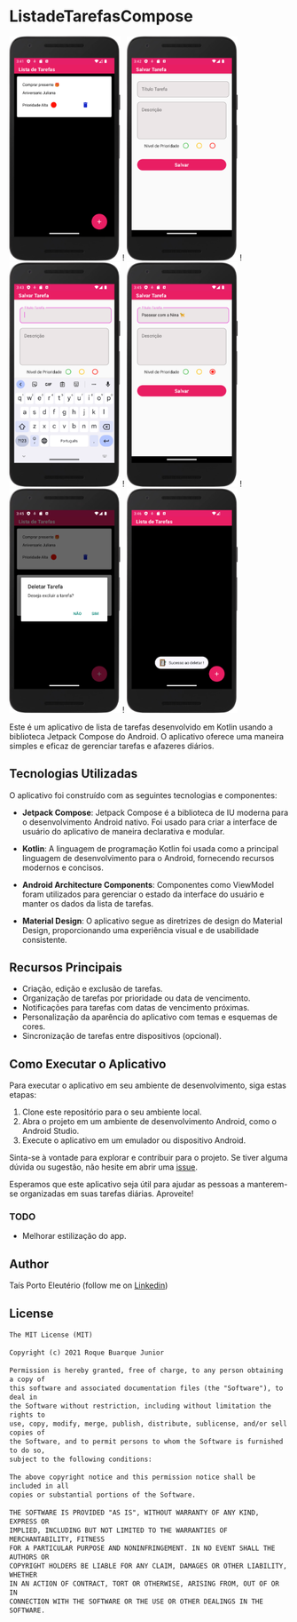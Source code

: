 # ListadeTarefasCompose

<img src="https://github.com/TaisPorto/ListadeTarefasCompose/blob/main/app/src/main/java/com/tais/listadetarefascompose/repositorio/result2/Screenshot_20230911_004201.png" alt="Imagem de Exemplo" width="200"> !
<img src="https://github.com/TaisPorto/ListadeTarefasCompose/blob/main/app/src/main/java/com/tais/listadetarefascompose/repositorio/result2/Screenshot_20230911_004255.png" alt="Imagem de Exemplo" width="200"> !
<img src="https://github.com/TaisPorto/ListadeTarefasCompose/raw/main/app/src/main/java/com/tais/listadetarefascompose/repositorio/result2/Screenshot_20230911_004320.png" alt="Imagem de Exemplo" width="200"> !
<img src="https://github.com/TaisPorto/ListadeTarefasCompose/raw/main/app/src/main/java/com/tais/listadetarefascompose/repositorio/result2/Screenshot_20230911_004523.png" alt="Imagem de Exemplo" width="200"> !
<img src="https://github.com/TaisPorto/ListadeTarefasCompose/raw/main/app/src/main/java/com/tais/listadetarefascompose/repositorio/result2/Screenshot_20230911_004559.png" alt="Imagem de Exemplo" width="200"> !
<img src="https://github.com/TaisPorto/ListadeTarefasCompose/raw/main/app/src/main/java/com/tais/listadetarefascompose/repositorio/result2/Screenshot_20230911_004638.png" alt="Imagem de Exemplo" width="200">












Este é um aplicativo de lista de tarefas desenvolvido em Kotlin usando a biblioteca Jetpack Compose do Android. O aplicativo oferece uma maneira simples e eficaz de gerenciar tarefas e afazeres diários.

## Tecnologias Utilizadas

O aplicativo foi construído com as seguintes tecnologias e componentes:

- **Jetpack Compose**: Jetpack Compose é a biblioteca de IU moderna para o desenvolvimento Android nativo. Foi usado para criar a interface de usuário do aplicativo de maneira declarativa e modular.

- **Kotlin**: A linguagem de programação Kotlin foi usada como a principal linguagem de desenvolvimento para o Android, fornecendo recursos modernos e concisos.

- **Android Architecture Components**: Componentes como ViewModel foram utilizados para gerenciar o estado da interface do usuário e manter os dados da lista de tarefas.

- **Material Design**: O aplicativo segue as diretrizes de design do Material Design, proporcionando uma experiência visual e de usabilidade consistente.


## Recursos Principais

- Criação, edição e exclusão de tarefas.
- Organização de tarefas por prioridade ou data de vencimento.
- Notificações para tarefas com datas de vencimento próximas.
- Personalização da aparência do aplicativo com temas e esquemas de cores.
- Sincronização de tarefas entre dispositivos (opcional).

## Como Executar o Aplicativo

Para executar o aplicativo em seu ambiente de desenvolvimento, siga estas etapas:

1. Clone este repositório para o seu ambiente local.
2. Abra o projeto em um ambiente de desenvolvimento Android, como o Android Studio.
3. Execute o aplicativo em um emulador ou dispositivo Android.

Sinta-se à vontade para explorar e contribuir para o projeto. Se tiver alguma dúvida ou sugestão, não hesite em abrir uma [issue](https://github.com/seuusuario/seurepositorio/issues).

Esperamos que este aplicativo seja útil para ajudar as pessoas a manterem-se organizadas em suas tarefas diárias. Aproveite!



### TODO
- Melhorar estilização do app.

## Author
Taís Porto Eleutério (follow me on [Linkedin](https://www.linkedin.com/in/taisporto/))

## License
```
The MIT License (MIT)

Copyright (c) 2021 Roque Buarque Junior

Permission is hereby granted, free of charge, to any person obtaining a copy of
this software and associated documentation files (the "Software"), to deal in
the Software without restriction, including without limitation the rights to
use, copy, modify, merge, publish, distribute, sublicense, and/or sell copies of
the Software, and to permit persons to whom the Software is furnished to do so,
subject to the following conditions:

The above copyright notice and this permission notice shall be included in all
copies or substantial portions of the Software.

THE SOFTWARE IS PROVIDED "AS IS", WITHOUT WARRANTY OF ANY KIND, EXPRESS OR
IMPLIED, INCLUDING BUT NOT LIMITED TO THE WARRANTIES OF MERCHANTABILITY, FITNESS
FOR A PARTICULAR PURPOSE AND NONINFRINGEMENT. IN NO EVENT SHALL THE AUTHORS OR
COPYRIGHT HOLDERS BE LIABLE FOR ANY CLAIM, DAMAGES OR OTHER LIABILITY, WHETHER
IN AN ACTION OF CONTRACT, TORT OR OTHERWISE, ARISING FROM, OUT OF OR IN
CONNECTION WITH THE SOFTWARE OR THE USE OR OTHER DEALINGS IN THE SOFTWARE.
```
